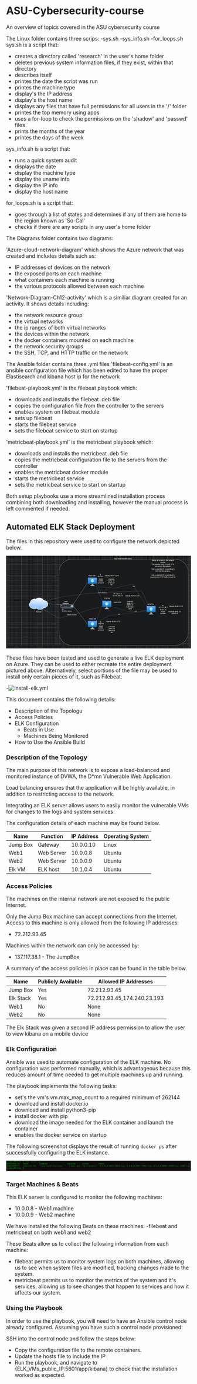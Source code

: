 # ASU-Cybersecurity-course
An overview of topics covered in the ASU cybersecurity course

The Linux folder contains three scrips:
-sys.sh
-sys_info.sh
-for_loops.sh
sys.sh is a script that: 
- creates a directory called 'research' in the user's home folder
- deletes previous system information files, if they exist, within that directory
- describes itself
- printes the date the script was run
- printes the machine type
- display's the IP address
- display's the host name
- displays any files that have full permissions for all users in the '/' folder
- printes the top memory using apps
- uses a for-loop to check the permissions on the 'shadow' and 'passwd' files
- prints the months of the year
- printes the days of the week

sys_info.sh is a script that:
- runs a quick system audit
- displays the date
- display the machine type
- display the uname info
- display the IP info
- display the host name

for_loops.sh is a script that:
- goes through a list of states and determines if any of them are home to the region known as 'So-Cal'
- checks if there are any scripts in any user's home folder

The Diagrams folder contains two diagrams:

'Azure-cloud-network-diagram' which shows the Azure network that was created and includes details such as:
- IP addresses of devices on the network
- the exposed ports on each machine
- what containers each machine is running
- the various protocols allowed between each machine

'Network-Diagram-Ch12-activity' which is a similiar diagram created for an activity. It shows details including:
- the network resource group
- the virtual networks
- the ip ranges of both virtual networks
- the devices within the network
- the docker containers mounted on each machine
- the network security groups
- the SSH, TCP, and HTTP traffic on the network

The Ansible folder contains three .yml files
'filebeat-config.yml' is an ansible configuration file which has been edited to have the proper Elastisearch and kibana host ip for the network

'filebeat-playbook.yml' is the filebeat playbook which:
- downloads and installs the filebeat .deb file
- copies the configuration file from the controller to the servers
- enables system on filebeat module
- sets up filebeat
- starts the filebeat service
- sets the filebeat service to start on startup

'metricbeat-playbook.yml' is the metricbeat playbook which:
- downloads and installs the metricbeat .deb file
- copies the metricbeat configuration file to the servers from the controller
- enables the metricbeat docker module
- starts the metricbeat service
- sets the metricbeat service to start on startup

Both setup playbooks use a more streamlined installation process combining both downloading and installing, however the manual process is left commented if needed.









## Automated ELK Stack Deployment

The files in this repository were used to configure the network depicted below.

![TODO: Update the path with the name of your diagram](https://github.com/The-Rye-Muffin/ASU-cybersecurity-Cloud-Security/blob/df6f8323814e4307e2cadc75751da9df3a05d46a/images/Azure-cloud-network-diagram.png)

These files have been tested and used to generate a live ELK deployment on Azure. They can be used to either recreate the entire deployment pictured above. Alternatively, select portions of the  file may be used to install only certain pieces of it, such as Filebeat.

  -![install-elk.yml](https://github.com/The-Rye-Muffin/ASU-cybersecurity-Cloud-Security/blob/7c9ec1358ac18096eb4e7d1fb5ed4cf3cd60662d/install-elk.yml)

This document contains the following details:
- Description of the Topologu
- Access Policies
- ELK Configuration
  - Beats in Use
  - Machines Being Monitored
- How to Use the Ansible Build


### Description of the Topology

The main purpose of this network is to expose a load-balanced and monitored instance of DVWA, the D*mn Vulnerable Web Application.

Load balancing ensures that the application will be highly available, in addition to restricting access to the network.


Integrating an ELK server allows users to easily monitor the vulnerable VMs for changes to the logs and system services.


The configuration details of each machine may be found below.

| Name     | Function   | IP Address | Operating System |
|----------|------------|------------|------------------|
| Jump Box | Gateway    | 10.0.0.10  | Linux            |
| Web1     | Web Server | 10.0.0.8   | Ubuntu           |
| Web2     | Web Server | 10.0.0.9   | Ubuntu           |
| Elk VM   | ELK host   | 10.1.0.4   | Ubuntu           |

### Access Policies

The machines on the internal network are not exposed to the public Internet. 

Only the Jump Box machine can accept connections from the Internet. Access to this machine is only allowed from the following IP addresses:
- 72.212.93.45

Machines within the network can only be accessed by:
- 137.117.38.1 - The JumpBox

A summary of the access policies in place can be found in the table below.

| Name      | Publicly Available | Allowed IP Addresses        |
|-----------|--------------------|-----------------------------|
| Jump Box  | Yes                | 72.212.93.45                |
| Elk Stack | Yes                | 72.212.93.45,174.240.23.193 |
| Web1      | No                 | None                        |
| Web2      | No                 | None                        |

The Elk Stack was given a second IP address permission to allow the user to view kibana on a mobile device

### Elk Configuration

Ansible was used to automate configuration of the ELK machine. No configuration was performed manually, which is advantageous because this reduces
amount of time needed to get multiple machines up and running.

The playbook implements the following tasks:
- set's the vm's vm.max_map_count to a required minimum of 262144
- download and install docker.io
- download and install python3-pip
- install docker with pip
- download the image needed for the ELK container and launch the container
- enables the docker service on startup

The following screenshot displays the result of running `docker ps` after successfully configuring the ELK instance.

![What the output of running sudo docker PS should look like](https://github.com/The-Rye-Muffin/ASU-cybersecurity-Cloud-Security/blob/18fb1fdb50171d1a4743bed1349027bc03dbc1db/images/Sudo_docker_ps.png)

### Target Machines & Beats
This ELK server is configured to monitor the following machines:
- 10.0.0.8 - Web1 machine
- 10.0.0.9 - Web2 machine

We have installed the following Beats on these machines:
-filebeat and metricbeat on both web1 and web2

These Beats allow us to collect the following information from each machine:

- filebeat permits us to monitor system logs on both machines, allowing us to see when system files are modified, tracking changes made to the system.
- metricbeat permits us to monitor the metrics of the system and it's services, allowing us to see changes that happen to services and how it affects our system.

### Using the Playbook
In order to use the playbook, you will need to have an Ansible control node already configured. Assuming you have such a control node provisioned: 

SSH into the control node and follow the steps below:
- Copy the configuration file to the remote containers.
- Update the hosts file to include the IP
- Run the playbook, and navigate to {ELK_VMs_public_IP:5601/app/kibana} to check that the installation worked as expected.

